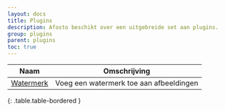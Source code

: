 ```yaml
---
layout: docs
title: Plugins
description: Afosto beschikt over een uitgebreide set aan plugins.
group: plugins
parent: plugins
toc: true
---
```

|Naam|Omschrijving|
|---|---|
|[Watermerk](/plugins/watermerk)|Voeg een watermerk toe aan afbeeldingen|
{: .table.table-bordered }

